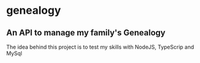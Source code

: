 # genealogy
## An API to manage my family's Genealogy 

The idea behind this project is to test my skills with NodeJS, TypeScrip and MySql